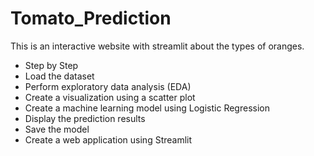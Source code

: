 # Tomato_Prediction
This is an interactive website with streamlit about the types of oranges.
- Step by Step
- Load the dataset
- Perform exploratory data analysis (EDA)
- Create a visualization using a scatter plot
- Create a machine learning model using Logistic Regression
- Display the prediction results
- Save the model
- Create a web application using Streamlit
